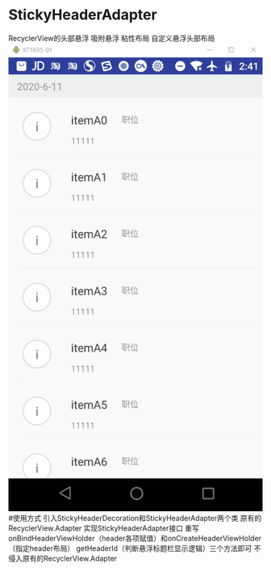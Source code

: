 # StickyHeaderAdapter
RecyclerView的头部悬浮 吸附悬浮 粘性布局 自定义悬浮头部布局
![image](https://github.com/CharlesWWT/StickyHeaderAdapter/blob/master/%E5%BD%95%E5%B1%8F.gif)
#使用方式
引入StickyHeaderDecoration和StickyHeaderAdapter两个类
原有的RecyclerView.Adapter 实现StickyHeaderAdapter接口 重写onBindHeaderViewHolder（header各项赋值）和onCreateHeaderViewHolder（指定header布局） getHeaderId（判断悬浮标题栏显示逻辑）三个方法即可 不侵入原有的RecyclerView.Adapter 